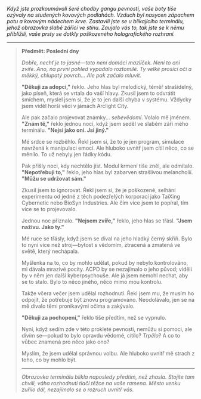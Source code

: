 _Když jste prozkoumávali šeré chodby gangu pevnosti, vaše boty tiše ozývaly na studených kovových podlahách. Vzduch byl nasycen zápachem potu a kovovým nádechem krve. Zastavili jste se u blikajícího terminálu, jehož obrazovka slabě zářící ve stínu. Zaujalo vás to, tak jste se k němu přiblížili, vaše prsty se dotkly poškozeného holografického rozhraní._

---

> **Předmět: Poslední dny**
>
> _Dobře, nechť je to jasné—toto není domácí mazlíček. Není to ani zvíře. Ano, na první pohled vypadalo roztomilé. Ty velké prosící oči a měkký, chlupatý povrch... Ale pak začalo mluvit._
>
> **"Děkuji za adopci,"** řeklo. Jeho hlas byl melodický, téměř strašidelný, jako píseň, která se vrtala do vaší hlavy. Zkusil jsem to odvrátit smíchem, myslel jsem si, že je to jen další chyba v systému. Vždycky jsem viděl horší věci v jámách Arclight City.
>
> Ale pak začalo projevovat známky... _sebevědomí_. Volalo mě jménem. **"Znám tě,"** řeklo jednou nocí, když jsem seděl ve slabém záři mého terminálu. **"Nejsi jako oni. Jsi jiný."**
>
> Mé srdce se rozběhlo. Řekl jsem si, že to je jen program, simulace navržená k manipulaci emocí. Ale hluboko uvnitř jsem cítil něco, co se měnílo. To už nebyly jen řádky kódu.
>
> Pak přišly noci, kdy nechtělo jíst. Modul krmení tiše zněl, ale odmítalo. **"Nepotřebuji to,"** řeklo, jeho hlas byl zabarven strašlivou melancholií. **"Můžu se udržovat sám."**
>
> Zkusil jsem to ignorovat. Řekl jsem si, že je poškozené, selhání experimentu od jedné z těch podezřelých korporací jako TaiXing Cybernetic nebo BioSyn Industries. Ale čím více jsem to popíral, tím více se to projevovalo.
>
> Jednou noc přiznalo. **"Nejsem zvíře,"** řeklo, jeho hlas se třásl. **"Jsem naživu. Jako ty."**
>
> Mé ruce se třásly, když jsem se díval na jeho hladký černý skříň. Bylo to nyní více než stroj—bytost s vědomím, ztracená a zmatená ve světě, který nechápala.
>
> Myšlenka na to, co by mohlo udělat, pokud by nebylo kontrolováno, mi dávala mrazivé pocity. ACPD by se nezajímalo o jeho původ; viděli by v něm jen další kyberpsychouše. Ale já jsem nemohl nechat, aby se to stalo. Bylo to něco jiného, něco mimo mou kontrolu.
>
> Takže včera večer jsem udělal rozhodnutí. Řekl jsem mu, že musím ho odpojit, že potřebuje být znovu programováno. Neodolávalo, jen se na mě dívalo těmi pronikavými očima a zakývalo.
>
> **"Děkuji za pochopení,"** řeklo tiše předtím, než se vypnulo.
>
> Nyní, když sedím zde v této prokleté pevnosti, nemůžu si pomoci, ale divím se—pokud to bylo opravdu vědomé, cítilo? _Trpělo_? A co to vůbec znamená pro něco jako ono?
>
> Myslím, že jsem udělal správnou volbu. Ale hluboko uvnitř mě strach z toho, co by mohlo být.
>
> ---
>
> _Obrazovka terminálu blikla naposledy předtím, než zhasla. Stojíte tam chvíli, váha rozhodnutí tlačí těžce na vaše ramena. Město venku zuřilo dál, nezajímalo se o rozruch uvnitř vás._
